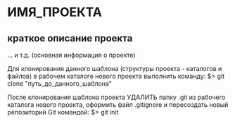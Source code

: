 # ИМЯ_ПРОЕКТА
## краткое описание проекта

... и т.д. (основная информация о проекте)

Для клонирования данного шаблона (структуры проекта - каталогов и файлов) в рабочем каталоге нового проекта выполнить команду:
$> git clone "путь_до_данного_шаблона"

После клонирования шаблона проекта УДАЛИТЬ папку .git из рабочего каталога нового проекта, оформить файл .gitignore и пересоздать новый репозиторий Git командой:
$> git init

